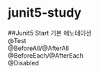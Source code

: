 # junit5-study

##Junit5 Start
기본 애노테이션<br>
@Test<br>
@BeforeAll/@AfterAll<br>
@BeforeEach/@AfterEach<br>
@Disabled
